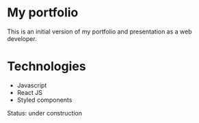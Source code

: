   # My portfolio

This is an initial version of my portfolio and presentation as a web developer.

 # Technologies

- Javascript
- React JS
- Styled components


Status: under construction
